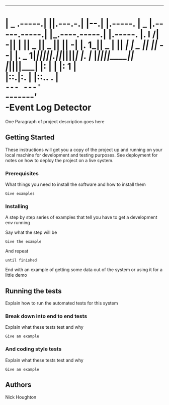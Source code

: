   _______         __ __         __     __            _______               __               __        
 |   _   \.-----.|  |__|.---.-.|  |--.|  |.-----.   |   _   |.-----.-----.|  |_.----.-----.|  |.-----.
 |.  l   /|  -__||  |  ||  _  ||  _  ||  ||  -__|   |.  1___||  _  |     ||   _|   _|  _  ||  ||__ --|
 |.  _   1|_____||__|__||___._||_____||__||_____|   |.  |___ |_____|__|__||____|__| |_____||__||_____|
 |:  |   |                                          |:  1   |                                         
 |::.|:. |                                          |::.. . |                                         
 `--- ---'                                          `-------'                                                                
                                                                                   -Event Log Detector
======================================================================================================

One Paragraph of project description goes here

## Getting Started

These instructions will get you a copy of the project up and running on your local machine for development and testing purposes. See deployment for notes on how to deploy the project on a live system.

### Prerequisites

What things you need to install the software and how to install them

```
Give examples
```

### Installing

A step by step series of examples that tell you have to get a development env running

Say what the step will be

```
Give the example
```

And repeat

```
until finished
```

End with an example of getting some data out of the system or using it for a little demo

## Running the tests

Explain how to run the automated tests for this system

### Break down into end to end tests

Explain what these tests test and why

```
Give an example
```

### And coding style tests

Explain what these tests test and why

```
Give an example
```

## Authors

Nick Houghton